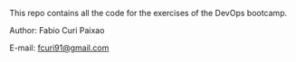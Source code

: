 This repo contains all the code for the exercises of the DevOps bootcamp.

Author: Fabio Curi Paixao 

E-mail: fcuri91@gmail.com
